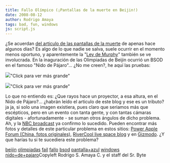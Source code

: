 ```yaml
---
title: Fallo Olímpico (¡Pantallas de la muerte en Beijin!)
date: 2008-08-12
author: Rodrigo Amaya
tags: bad, fun, windows
js: script.js
---
```


¿Se acuerdan [del articulo de las pantallas de la muerte](http://www.srbyte.com/2008/08/las-pantallas-de-la-muerte-sod.html) de apenas hace algunos días?
Es algo de lo que
      nadie se salva, suele ocurrir en el
      momento menos oportuno, y aparentemente la "[Ley de Murphy](http://es.wikipedia.org/wiki/Ley_de_Murphy)" también se ve
      involucrada.
En la inaguración de las Olimpiadas de Beijin ocurrió un BSOD en el
      famoso "Nido de Pájaro"... ¿No me creen?, he aquí las pruebas:

[![](http://3.bp.blogspot.com/_ayvorITawE4/SKGTYpRxiUI/AAAAAAAABDs/Ofd8aRJeGM8/s320/bsod1.jpg)](http://3.bp.blogspot.com/_ayvorITawE4/SKGTYpRxiUI/AAAAAAAABDs/Ofd8aRJeGM8/s1600-h/bsod1.jpg)"Click para ver más
      grande"

[![](http://3.bp.blogspot.com/_ayvorITawE4/SKGTY5VY5CI/AAAAAAAABD0/Y-Ma9IzchOw/s320/bsod_nest_main2.jpg)](http://3.bp.blogspot.com/_ayvorITawE4/SKGTY5VY5CI/AAAAAAAABD0/Y-Ma9IzchOw/s1600-h/bsod_nest_main2.jpg)"Click para ver más
      grande"

Lo que no entiendo es:
      ¿Que rayos hace un proyector, a esa altura, en el Nido de Pájaro?... ¿habrán leído el
      articulo de este blog y ese es un tributo? ja ja, si solo una imagen existiera, pues
      claro que seriamos más que escépticos, pero en un evento con tanta gente, y con tantas cámaras
      digitales - afortunadamente - se suman otros ángulos de dicho problema. Ah, y la [NBC broadcast](http://www.nbc.com/) ya confirmo lo sucedido. Pueden
      encontrar más fotos y detalles de este particular problema en estos sitios: [Power Apple Forum (China, fotos originales)](http://forum.powerapple.com/modules.php?name=forum&file=viewtopic&forum=62&topic=23034&start=0), [RiverCool live space blog](http://rivercoolcool.spaces.live.com/blog/cns%21D6F05428A2B8CB48%211570.entry) y en [Gizmodo](http://gizmodo.com/5035456/blue-screen-of-death-strikes-birds-nest-during-opening-ceremonies-torch-lighting#c7158273).
¿Y que harías tu si te sucediera este problema?

[beijin](http://www.blogalaxia.com/tags/beijin) [olimpiadas](http://www.blogalaxia.com/tags/olimpiadas) [fail](http://www.blogalaxia.com/tags/fail) [fallo](http://www.blogalaxia.com/tags/fallo) [bsod](http://www.blogalaxia.com/tags/bsod) [pantalla+azul](http://www.blogalaxia.com/tags/pantalla+azul) [windows](http://www.blogalaxia.com/tags/windows) [nido+de+pajaro](http://www.blogalaxia.com/tags/nido+de+pajaro)Copyleft Rodrigo
      S. Amaya C. y el staff del Sr. Byte